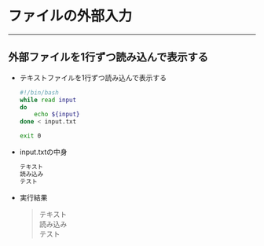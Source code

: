 # ファイルの外部入力

---

## 外部ファイルを1行ずつ読み込んで表示する

* テキストファイルを1行ずつ読み込んで表示する

  ```bash
  #!/bin/bash
  while read input
  do
      echo ${input}
  done < input.txt

  exit 0
  ```

* input.txtの中身

  ```txt
  テキスト
  読み込み
  テスト
  ```

* 実行結果

  > テキスト  
  読み込み  
  テスト
